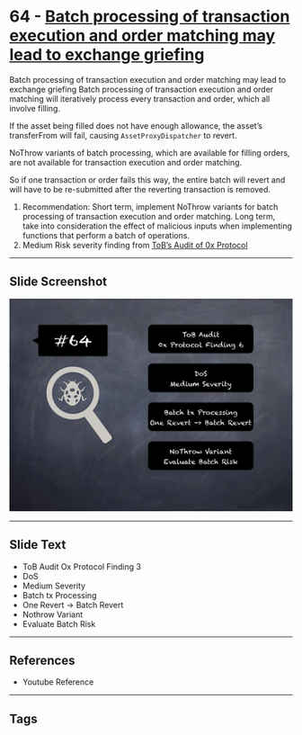 
# 64 - [Batch processing of transaction execution and order matching may lead to exchange griefing](./Batch%20processing%20of%20transaction%20execution%20and%20order%20matching%20may%20lead%20to%20exchange%20griefing.md)

Batch processing of transaction execution and order matching may lead to exchange griefing Batch processing of transaction execution and order matching will iteratively process every transaction and order, which all involve filling. 

If the asset being filled does not have enough allowance, the asset’s transferFrom will fail, causing `AssetProxyDispatcher` to revert. 

NoThrow variants of batch processing, which are available for filling orders, are not available for transaction execution and order matching. 

So if one transaction or order fails this way, the entire batch will revert and will have to be re-submitted after the reverting transaction is removed.

1. Recommendation: Short term, implement NoThrow variants for batch processing of transaction execution and order matching. Long term, take into consideration the effect of malicious inputs when implementing functions that perform a batch of operations.
2. Medium Risk severity finding from [ToB’s Audit of 0x Protocol](https://github.com/trailofbits/publications/blob/master/reviews/0x-protocol.pdf)
___
## Slide Screenshot
![064.png](../../images/7.%20Audit%20Findings%20101/064.png)
___
## Slide Text
- ToB Audit Ox Protocol Finding 3
- DoS
- Medium Severity
- Batch tx Processing
- One Revert -> Batch Revert
- Nothrow Variant
- Evaluate Batch Risk
___
## References
- Youtube Reference
___
## Tags
